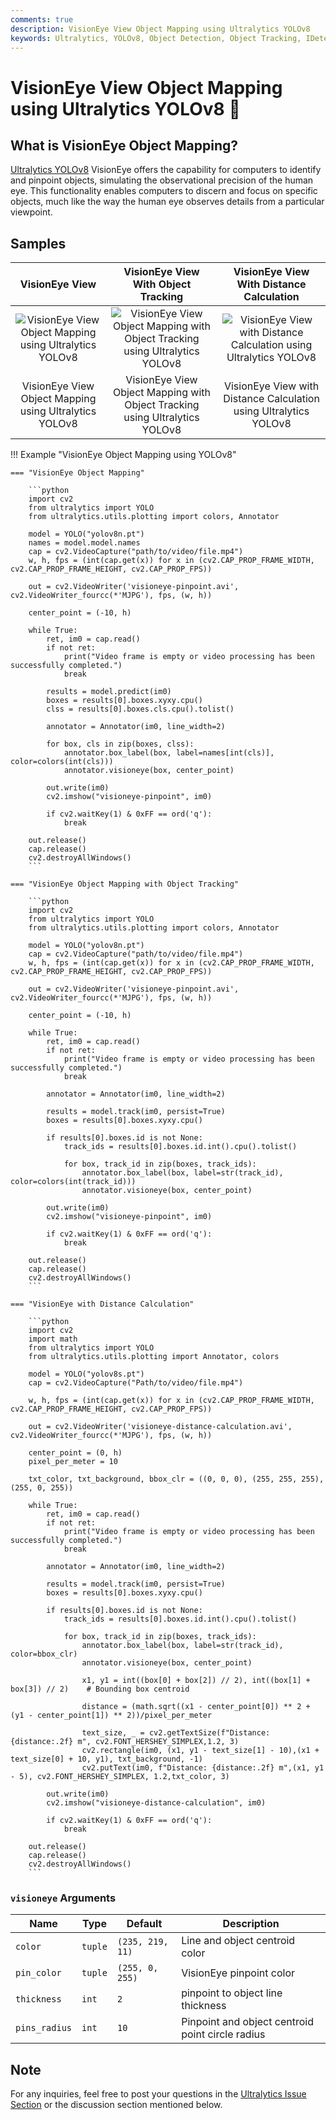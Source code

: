 ```yaml
---
comments: true
description: VisionEye View Object Mapping using Ultralytics YOLOv8
keywords: Ultralytics, YOLOv8, Object Detection, Object Tracking, IDetection, VisionEye, Computer Vision, Notebook, IPython Kernel, CLI, Python SDK
---
```


# VisionEye View Object Mapping using Ultralytics YOLOv8 🚀

## What is VisionEye Object Mapping?

[Ultralytics YOLOv8](https://github.com/ultralytics/ultralytics/) VisionEye offers the capability for computers to identify and pinpoint objects, simulating the observational precision of the human eye. This functionality enables computers to discern and focus on specific objects, much like the way the human eye observes details from a particular viewpoint.

## Samples

|                                                                        VisionEye View                                                                        |                                                                        VisionEye View With Object Tracking                                                                        |                                                                 VisionEye View With Distance Calculation                                                                  |
|:------------------------------------------------------------------------------------------------------------------------------------------------------------:|:---------------------------------------------------------------------------------------------------------------------------------------------------------------------------------:|:-------------------------------------------------------------------------------------------------------------------------------------------------------------------------:|
| ![VisionEye View Object Mapping using Ultralytics YOLOv8](https://github.com/RizwanMunawar/ultralytics/assets/62513924/7d593acc-2e37-41b0-ad0e-92b4ffae6647) | ![VisionEye View Object Mapping with Object Tracking using Ultralytics YOLOv8](https://github.com/RizwanMunawar/ultralytics/assets/62513924/fcd85952-390f-451e-8fb0-b82e943af89c) | ![VisionEye View with Distance Calculation using Ultralytics YOLOv8](https://github.com/RizwanMunawar/RizwanMunawar/assets/62513924/18c4dafe-a22e-4fa9-a7d4-2bb293562a95) |
|                                                    VisionEye View Object Mapping using Ultralytics YOLOv8                                                    |                                                    VisionEye View Object Mapping with Object Tracking using Ultralytics YOLOv8                                                    |                                                     VisionEye View with Distance Calculation using Ultralytics YOLOv8                                                     |

!!! Example "VisionEye Object Mapping using YOLOv8"

    === "VisionEye Object Mapping"

        ```python
        import cv2
        from ultralytics import YOLO
        from ultralytics.utils.plotting import colors, Annotator

        model = YOLO("yolov8n.pt")
        names = model.model.names
        cap = cv2.VideoCapture("path/to/video/file.mp4")
        w, h, fps = (int(cap.get(x)) for x in (cv2.CAP_PROP_FRAME_WIDTH, cv2.CAP_PROP_FRAME_HEIGHT, cv2.CAP_PROP_FPS))

        out = cv2.VideoWriter('visioneye-pinpoint.avi', cv2.VideoWriter_fourcc(*'MJPG'), fps, (w, h))

        center_point = (-10, h)

        while True:
            ret, im0 = cap.read()
            if not ret:
                print("Video frame is empty or video processing has been successfully completed.")
                break

            results = model.predict(im0)
            boxes = results[0].boxes.xyxy.cpu()
            clss = results[0].boxes.cls.cpu().tolist()

            annotator = Annotator(im0, line_width=2)

            for box, cls in zip(boxes, clss):
                annotator.box_label(box, label=names[int(cls)], color=colors(int(cls)))
                annotator.visioneye(box, center_point)

            out.write(im0)
            cv2.imshow("visioneye-pinpoint", im0)

            if cv2.waitKey(1) & 0xFF == ord('q'):
                break

        out.release()
        cap.release()
        cv2.destroyAllWindows()
        ```

    === "VisionEye Object Mapping with Object Tracking"

        ```python
        import cv2
        from ultralytics import YOLO
        from ultralytics.utils.plotting import colors, Annotator

        model = YOLO("yolov8n.pt")
        cap = cv2.VideoCapture("path/to/video/file.mp4")
        w, h, fps = (int(cap.get(x)) for x in (cv2.CAP_PROP_FRAME_WIDTH, cv2.CAP_PROP_FRAME_HEIGHT, cv2.CAP_PROP_FPS))

        out = cv2.VideoWriter('visioneye-pinpoint.avi', cv2.VideoWriter_fourcc(*'MJPG'), fps, (w, h))

        center_point = (-10, h)

        while True:
            ret, im0 = cap.read()
            if not ret:
                print("Video frame is empty or video processing has been successfully completed.")
                break

            annotator = Annotator(im0, line_width=2)

            results = model.track(im0, persist=True)
            boxes = results[0].boxes.xyxy.cpu()

            if results[0].boxes.id is not None:
                track_ids = results[0].boxes.id.int().cpu().tolist()

                for box, track_id in zip(boxes, track_ids):
                    annotator.box_label(box, label=str(track_id), color=colors(int(track_id)))
                    annotator.visioneye(box, center_point)

            out.write(im0)
            cv2.imshow("visioneye-pinpoint", im0)

            if cv2.waitKey(1) & 0xFF == ord('q'):
                break

        out.release()
        cap.release()
        cv2.destroyAllWindows()
        ```

    === "VisionEye with Distance Calculation"

        ```python
        import cv2
        import math
        from ultralytics import YOLO
        from ultralytics.utils.plotting import Annotator, colors

        model = YOLO("yolov8s.pt")
        cap = cv2.VideoCapture("Path/to/video/file.mp4")

        w, h, fps = (int(cap.get(x)) for x in (cv2.CAP_PROP_FRAME_WIDTH, cv2.CAP_PROP_FRAME_HEIGHT, cv2.CAP_PROP_FPS))

        out = cv2.VideoWriter('visioneye-distance-calculation.avi', cv2.VideoWriter_fourcc(*'MJPG'), fps, (w, h))

        center_point = (0, h)
        pixel_per_meter = 10

        txt_color, txt_background, bbox_clr = ((0, 0, 0), (255, 255, 255), (255, 0, 255))

        while True:
            ret, im0 = cap.read()
            if not ret:
                print("Video frame is empty or video processing has been successfully completed.")
                break

            annotator = Annotator(im0, line_width=2)

            results = model.track(im0, persist=True)
            boxes = results[0].boxes.xyxy.cpu()

            if results[0].boxes.id is not None:
                track_ids = results[0].boxes.id.int().cpu().tolist()

                for box, track_id in zip(boxes, track_ids):
                    annotator.box_label(box, label=str(track_id), color=bbox_clr)
                    annotator.visioneye(box, center_point)

                    x1, y1 = int((box[0] + box[2]) // 2), int((box[1] + box[3]) // 2)    # Bounding box centroid

                    distance = (math.sqrt((x1 - center_point[0]) ** 2 + (y1 - center_point[1]) ** 2))/pixel_per_meter

                    text_size, _ = cv2.getTextSize(f"Distance: {distance:.2f} m", cv2.FONT_HERSHEY_SIMPLEX,1.2, 3)
                    cv2.rectangle(im0, (x1, y1 - text_size[1] - 10),(x1 + text_size[0] + 10, y1), txt_background, -1)
                    cv2.putText(im0, f"Distance: {distance:.2f} m",(x1, y1 - 5), cv2.FONT_HERSHEY_SIMPLEX, 1.2,txt_color, 3)

            out.write(im0)
            cv2.imshow("visioneye-distance-calculation", im0)

            if cv2.waitKey(1) & 0xFF == ord('q'):
                break

        out.release()
        cap.release()
        cv2.destroyAllWindows()
        ```

### `visioneye` Arguments

| Name          | Type    | Default          | Description                                      |
|---------------|---------|------------------|--------------------------------------------------|
| `color`       | `tuple` | `(235, 219, 11)` | Line and object centroid color                   |
| `pin_color`   | `tuple` | `(255, 0, 255)`  | VisionEye pinpoint color                         |
| `thickness`   | `int`   | `2`              | pinpoint to object line thickness                |
| `pins_radius` | `int`   | `10`             | Pinpoint and object centroid point circle radius |

## Note

For any inquiries, feel free to post your questions in the [Ultralytics Issue Section](https://github.com/ultralytics/ultralytics/issues/new/choose) or the discussion section mentioned below.
